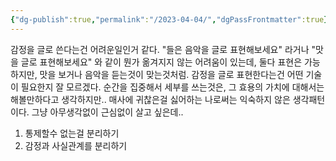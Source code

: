 ```yaml
---
{"dg-publish":true,"permalink":"/2023-04-04/","dgPassFrontmatter":true}
---
```



감정을 글로 쓴다는건 어려운일인거 같다. "들은 음악을 글로 표현해보세요" 라거나 "맛을 글로 표현해보세요" 와 같이 뭔가 옮겨지지 않는 어려움이 있는데, 둘다 표현은 가능하지만, 맛을 보거나 음악을 듣는것이 맞는것처럼. 감정을 글로 표현한다는건 어떤 기술이 필요한지 잘 모르겠다. 순간을 집중해서 세부를 쓰는것은, 그 효용의 가치에 대해서는 해볼만하다고 생각하지만.. 매사에 귀찮은걸 싫어하는 나로써는 익숙하지 않은 생각패턴이다. 그냥 아무생각없이 근심없이 살고 싶은데..
1) 통제할수 없는걸 분리하기
2) 감정과 사실관계를 분리하기